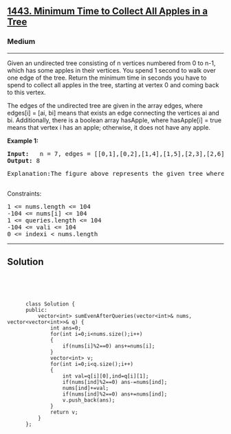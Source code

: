 
<h2><a href="https://leetcode.com/problems/minimum-time-to-collect-all-apples-in-a-tree/description/">1443. Minimum Time to Collect All Apples in a Tree</a></h2>
<h3>Medium</h3>
<hr>
<div><p>
Given an undirected tree consisting of n vertices numbered from 0 to n-1, which has some apples in their vertices. You spend 1 second to walk over one edge of the tree. Return the minimum time in seconds you have to spend to collect all apples in the tree, starting at vertex 0 and coming back to this vertex.

The edges of the undirected tree are given in the array edges, where edges[i] = [ai, bi] means that exists an edge connecting the vertices ai and bi. Additionally, there is a boolean array hasApple, where hasApple[i] = true means that vertex i has an apple; otherwise, it does not have any apple.

 
</p>


<p><strong>Example 1:</strong></p>
<pre><strong>Input:</strong>   n = 7, edges = [[0,1],[0,2],[1,4],[1,5],[2,3],[2,6]], hasApple = [false,false,true,false,true,true,false]
<strong>Output:</strong> 8 
</pre>
<pre>
Explanation:The figure above represents the given tree where red vertices have an apple. One optimal path to collect all apples is shown by the green arrows.  
  </pre>

 

Constraints:
<pre>
1 <= nums.length <= 104
-104 <= nums[i] <= 104
1 <= queries.length <= 104
-104 <= vali <= 104
0 <= indexi < nums.length
</pre>
<hr>
 <h2><strong><b>Solution</b></strong></h2>
 <br>
 <pre>
 
          class Solution {
          public:
              vector<int> sumEvenAfterQueries(vector<int>& nums, vector<vector<int>>& q) {
                  int ans=0;
                  for(int i=0;i<nums.size();i++)
                  {
                      if(nums[i]%2==0) ans+=nums[i];
                  }
                  vector<int> v;
                  for(int i=0;i<q.size();i++)
                  {
                      int val=q[i][0],ind=q[i][1];
                      if(nums[ind]%2==0) ans-=nums[ind];
                      nums[ind]+=val;
                      if(nums[ind]%2==0) ans+=nums[ind];
                      v.push_back(ans);
                  }
                  return v;
              }
          };
          
 </pre>

